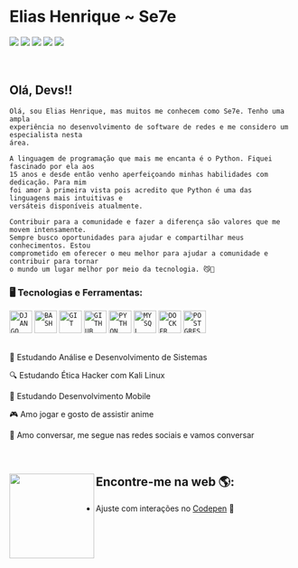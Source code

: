 
<div dsplay="inline-block">
    <h1 align="left">Elias Henrique ~ Se7e</h1>
  <a href="https://www.youtube.com/channel/UC_zGKomtaqTIpiqMDtYJ2Zw" target="_blank"><img src="https://img.shields.io/badge/YouTube-FF0000?style=for-the-badge&logo=youtube&logoColor=white" target="_blank"></a>
  <a href="https://www.instagram.com/eliashenriquesh" target="_blank"><img src="https://img.shields.io/badge/-Instagram-%23E4405F?style=for-the-badge&logo=instagram&logoColor=white" target="_blank"></a>
 <a href="https://discord.gg/SMHCFumDDK" target="_blank"><img src="https://img.shields.io/badge/Discord-7289DA?style=for-the-badge&logo=discord&logoColor=white" target="_blank"></a> 
  <a href = "mailto:eliashenrique.pyc@gmail.com"><img src="https://img.shields.io/badge/-Gmail-%23333?style=for-the-badge&logo=gmail&logoColor=white" target="_blank"></a>
  <a href="https://www.linkedin.com/in/elias-henrique-moreira-167381194" target="_blank"><img src="https://img.shields.io/badge/-LinkedIn-%230077B5?style=for-the-badge&logo=linkedin&logoColor=white" target="_blank"></a> 
  
</div>
</br>
</br>

## Olá, Devs!!


```
Olá, sou Elias Henrique, mas muitos me conhecem como Se7e. Tenho uma ampla 
experiência no desenvolvimento de software de redes e me considero um especialista nesta 
área.

A linguagem de programação que mais me encanta é o Python. Fiquei fascinado por ela aos 
15 anos e desde então venho aperfeiçoando minhas habilidades com dedicação. Para mim 
foi amor à primeira vista pois acredito que Python é uma das linguagens mais intuitivas e 
versáteis disponíveis atualmente.

Contribuir para a comunidade e fazer a diferença são valores que me movem intensamente. 
Sempre busco oportunidades para ajudar e compartilhar meus conhecimentos. Estou 
comprometido em oferecer o meu melhor para ajudar a comunidade e contribuir para tornar 
o mundo um lugar melhor por meio da tecnologia. 😼🔮
```

### 🖥️ Tecnologias e Ferramentas: 
<code><img width="40px" src="https://cdn.jsdelivr.net/gh/devicons/devicon/icons/django/django-plain.svg" title = "DJANGO"/></code>
<code><img width="40px" src="https://cdn.jsdelivr.net/gh/devicons/devicon/icons/bash/bash-original.svg" title = "BASH"/></code>
<code><img width="40px" src="https://cdn.jsdelivr.net/gh/devicons/devicon/icons/git/git-original.svg" title = "GIT"/></code>
<code><img width="40px" src="https://cdn.jsdelivr.net/gh/devicons/devicon/icons/github/github-original.svg" title = "GITHUB"/></code>
<code><img width="40px" src="https://cdn.jsdelivr.net/gh/devicons/devicon/icons/python/python-original.svg" title = "PYTHON"/></code>
<code><img width="40px" src="https://cdn.jsdelivr.net/gh/devicons/devicon/icons/mysql/mysql-original.svg" title = "MYSQL"/></code>
<code><img width="40px" src="https://cdn.jsdelivr.net/gh/devicons/devicon/icons/docker/docker-original.svg" title = "DOCKER"/></code>
<code><img width="40px" src="https://cdn.jsdelivr.net/gh/devicons/devicon/icons/postgresql/postgresql-original.svg" title = "POSTGRES"/></code>
</br>
</br>
<div display="inline-block">
  <p align="left">📘 Estudando Análise e Desenvolvimento de Sistemas</p>
  <p align="left">🔍 Estudando Ética Hacker com Kali Linux</p>
  <p align="left">📱 Estudando Desenvolvimento Mobile</p>
  <p align="left">🎮 Amo jogar e gosto de assistir anime</p>
  <p align="left">💛 Amo conversar, me segue nas redes sociais e vamos conversar</p>
</div>

<br>


## Encontre-me na web 🌎:<img align="left" width="150" height="150" src="https://cdn.discordapp.com/attachments/1043265063592665150/1133028857499357397/octocat-1690205519020.png?ex=66c49ada&is=66c3495a&hm=7a912a9a4e19c012d0152f2672bd25bc14048f14521b98fac6e17dc5cdf50c7e&"></a>
- Ajuste com interações no <a href="https://codepen.io/elias-henrique"> Codepen</a> 🏓



